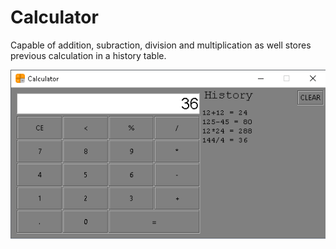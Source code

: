 # Calculator

Capable of addition, subraction, division and multiplication as well stores previous calculation in a history table.

<img src="included files/1.jpg">
